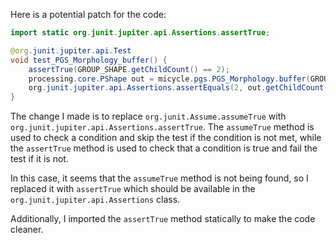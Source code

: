 Here is a potential patch for the code:
```java
import static org.junit.jupiter.api.Assertions.assertTrue;

@org.junit.jupiter.api.Test
void test_PGS_Morphology_buffer() {
    assertTrue(GROUP_SHAPE.getChildCount() == 2);
    processing.core.PShape out = micycle.pgs.PGS_Morphology.buffer(GROUP_SHAPE, -1);
    org.junit.jupiter.api.Assertions.assertEquals(2, out.getChildCount());
}
```
The change I made is to replace `org.junit.Assume.assumeTrue` with `org.junit.jupiter.api.Assertions.assertTrue`. The `assumeTrue` method is used to check a condition and skip the test if the condition is not met, while the `assertTrue` method is used to check that a condition is true and fail the test if it is not.

In this case, it seems that the `assumeTrue` method is not being found, so I replaced it with `assertTrue` which should be available in the `org.junit.jupiter.api.Assertions` class.

Additionally, I imported the `assertTrue` method statically to make the code cleaner.
